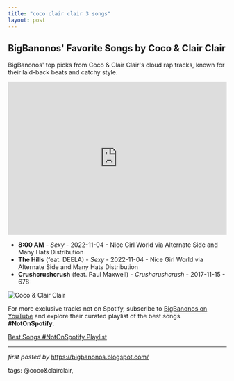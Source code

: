 ```yaml
---
title: "coco clair clair 3 songs"
layout: post
---
```

<h2>BigBanonos' Favorite Songs by Coco & Clair Clair</h2> <!-- Search Description -->
<p>BigBanonos' top picks from Coco & Clair Clair's cloud rap tracks, known for their laid-back beats and catchy style.</p> <!-- Spotify Playlist Embed -->
<iframe src="https://open.spotify.com/embed/playlist/1h7O6YTqepIik0E84rYLCr?utm_source=generator" width="100%" height="352" frameBorder="0" allowfullscreen="" allow="autoplay; clipboard-write; encrypted-media; fullscreen; picture-in-picture" loading="lazy"></iframe> <!-- Song Listings -->
<ul> <li><strong>8:00 AM</strong> - <em>Sexy</em> - 2022-11-04 - Nice Girl World via Alternate Side and Many Hats Distribution</li> <li><strong>The Hills</strong> (feat. DEELA) - <em>Sexy</em> - 2022-11-04 - Nice Girl World via Alternate Side and Many Hats Distribution</li> <li><strong>Crushcrushcrush</strong> (feat. Paul Maxwell) - <em>Crushcrushcrush</em> - 2017-11-15 - 678</li>
</ul> <!-- Image -->
<img src="https://miro.medium.com/v2/resize:fit:1000/1*2CK92WxW7Jo7f9wof6Prvg.jpeg" alt="Coco & Clair Clair">


<!--Subscribe and Playlist Links-->
<div>
    <p>For more exclusive tracks not on Spotify, subscribe to <a href="https://www.youtube.com/@BigBanonos" target="_blank">BigBanonos on YouTube</a> and explore their curated playlist of the best songs <strong>#NotOnSpotify</strong>.</p>
    <p><a href="https://www.youtube.com/playlist?list=PLtuNtuTatqI0kFahUCbtbfenC_ET5O_tr" target="_blank">Best Songs #NotOnSpotify Playlist<br /></a></p></div>

<hr />

<p><em>first posted by</em> <a href="https://bigbanonos.blogspot.com/" rel="noopener" target="_new">https://bigbanonos.blogspot.com/</a></p>

<p>tags: @coco&clairclair,</p>
